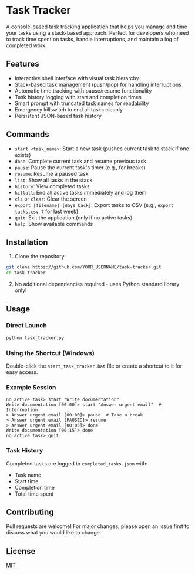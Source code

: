 # Task Tracker

A console-based task tracking application that helps you manage and time your tasks using a stack-based approach. Perfect for developers who need to track time spent on tasks, handle interruptions, and maintain a log of completed work.

## Features

- Interactive shell interface with visual task hierarchy
- Stack-based task management (push/pop) for handling interruptions
- Automatic time tracking with pause/resume functionality
- Task history logging with start and completion times
- Smart prompt with truncated task names for readability
- Emergency killswitch to end all tasks cleanly
- Persistent JSON-based task history

## Commands

- `start <task_name>`: Start a new task (pushes current task to stack if one exists)
- `done`: Complete current task and resume previous task
- `pause`: Pause the current task's timer (e.g., for breaks)
- `resume`: Resume a paused task
- `list`: Show all tasks in the stack
- `history`: View completed tasks
- `killall`: End all active tasks immediately and log them
- `cls` or `clear`: Clear the screen
- `export [filename] [days_back]`: Export tasks to CSV (e.g., `export tasks.csv 7` for last week)
- `quit`: Exit the application (only if no active tasks)
- `help`: Show available commands

## Installation

1. Clone the repository:
```bash
git clone https://github.com/YOUR_USERNAME/task-tracker.git
cd task-tracker
```

2. No additional dependencies required - uses Python standard library only!

## Usage

### Direct Launch
```bash
python task_tracker.py
```

### Using the Shortcut (Windows)
Double-click the `start_task_tracker.bat` file or create a shortcut to it for easy access.

### Example Session
```
no active task> start "Write documentation"
Write documentation [00:00]> start "Answer urgent email"  # Interruption
> Answer urgent email [00:00]> pause  # Take a break
> Answer urgent email [PAUSED]> resume
> Answer urgent email [00:05]> done
Write documentation [00:15]> done
no active task> quit
```

### Task History
Completed tasks are logged to `completed_tasks.json` with:
- Task name
- Start time
- Completion time
- Total time spent

## Contributing

Pull requests are welcome! For major changes, please open an issue first to discuss what you would like to change.

## License

[MIT](https://choosealicense.com/licenses/mit/)
